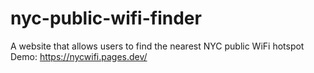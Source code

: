 # nyc-public-wifi-finder

A website that allows users to find the nearest NYC public WiFi hotspot
Demo: https://nycwifi.pages.dev/
